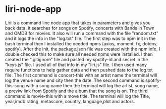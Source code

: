 # liri-node-app

Liri is a command line node app that takes in parameters and gives you back data. It searches for songs on Spotify, concerts
with Bands in Town and OMDB for movies. It also will run a command with the file "random.txt" and it logs the info in the "log.txt" file. The first step was to npm init in the bash terminal then I installed the needed npms (axios, moment, fx, dotenv, spotify). After the init, the package.json file was created with the npm info, I double checked this to make sure all needed npms were installed. I then created the ".gitignore" file and pasted my spotify-id and secret in the "keys.js" file.
I used all of that info in my "liri.js" file. I then used many require functions to help gather data and then pushed data to the log.txt file. The first command is concert-this with an artist name the terminal will log the venue name and city then the date. The second command is spotify-this-song with a song name then the terminal will log the artist, song name, a previw link from Spotify and the album that the song is on. The third command is movie-this with a move title. The terminal will log the Title, year,imdb rating, metascore, country, language,plot and actors.